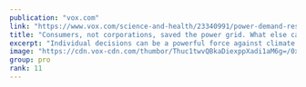 ```yaml
---
publication: "vox.com"
link: "https://www.vox.com/science-and-health/23340991/power-demand-response-blackout-consumer-climate-change-california-texas-cop27"
title: "Consumers, not corporations, saved the power grid. What else can we do?"
excerpt: "Individual decisions can be a powerful force against climate change, but only if they’re pointed in the same direction."
image: "https://cdn.vox-cdn.com/thumbor/Thuc1twvQBkaDiexppXadi1aM6g=/0x385:5378x3201/fit-in/1200x630/cdn.vox-cdn.com/uploads/chorus_asset/file/24143402/GettyImages_1337597023gbg.jpg"
group: pro
rank: 11
---
```

